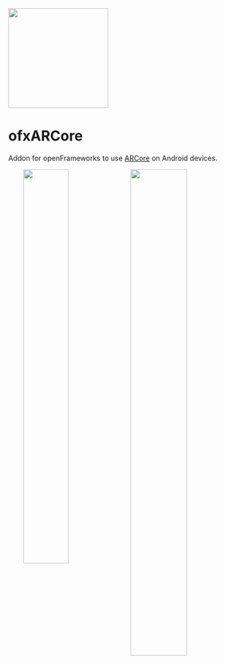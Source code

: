 <a href="https://play.google.com/store/apps/details?id=cc.openframeworks.ardrawing">
<img src=".img/dl.png" width="200"/>
</a>

# ofxARCore
Addon for openFrameworks to use [ARCore](https://developers.google.com/ar) on Android devices.

<div style="position: relative; width: 90%; height: 100%; margin-left:5%; margin-right: 5%;display: flex; justify-content: center; float: left;">
<img align="left" src=".img/demo.gif" style="padding-left:1%; padding-right:1%" width="45%" />
<img align="left" src=".img/demo.webp" style="padding-left:1%; padding-right:1%" width="50%" />
</div>





## About
This addon is based on the work of [HalfdanJ](https://github.com/HalfdanJ/).
I added these APIs :

### - Point cloud
### - Augmented Images
### - Hit testing
### - Planes


## Developer guide
To use the addon, you need the development branch of openFrameworks from [github](http://github.com/openFrameworks/openFrameworks).  Follow the [Android Studio guide](https://github.com/openframeworks/openFrameworks/blob/master/docs/android_studio.md) to learn how to get started with openFrameworks and Android.

To add the addon, add `ofxARCore` to `addons.make` in your project, or through the project generator. Additionally you will need to add the following two lines to the end of `settings.gradle` of your project:

## What is implemented

### Anchor

```h
// ofApp.h

ofxARCore arcore;
vector<ofMatrix4x4> anchors;
```

```cpp
// ofApp.cpp

void ofApp::setup() {
  arcore.setup();
}

void ofApp::update() {
  anchors.push_back(arcore.getViewMatrix().getInverse());
}

void RafalleApp::draw() {

  for (int i = 0; i < anchors.size(); i++) {

    ofMatrix4x4 anchor = anchors[i];
    ofPushMatrix();
    ofMultMatrix(anchor);

    ofDrawBox(ofVec3f(0,0,0), 0.05); // Draws a 5cm box at anchor location

    ofPopMatrix();
  }


  ofDisableDepthTest();

}


```

### Point Cloud

```h
// ofApp.h

vector<float> point_cloud;
ofVbo vbo_pointcloud;
```

```cpp
// ofApp.cpp

void ofApp::setup() {
  for(int i = 0; i < point_cloud.size(); i++) {
    point_color.push_back(ofColor::red);
  }
  vbo_pointcloud.setVertexData(&point_cloud[0], 3, 1000, GL_DYNAMIC_DRAW);
  vbo_pointcloud.setColorData(&point_color[0], 1000, GL_DYNAMIC_DRAW);
  point_color.clear();
}

void ofApp::update() {
  point_cloud = arcore->getPointCloud();
  if (point_cloud.size() > 1) {
    for (int i = 0; i < point_cloud.size(); i++)
    point_color.push_back(ofColor::red);

    vbo_pointcloud.updateVertexData(&point_cloud[0], (int) point_cloud.size() * 2);
    vbo_pointcloud.updateColorData(&point_color[0], (int) point_color.size() * 2);
  }

  for (int i = 0; i < point_cloud.size(); i+=3) {
    ofVec3f pos(point_cloud[i], point_cloud[i+1], point_cloud[i+2]);
    points.push_back(pos);
  }
}

for (int i = 0; i < points.size(); i+=3) {
  ofDrawBox(points[i], 0.01); // Draws a 1cm box at each point of point cloud
}

```

### Augmented Images
```cpp
// ofApp.cpp

void ofApp::draw() {

  vector<ofAugmentedImage*> augmented_images = arcore->getImageMatrices();

  // draw a box above each detected image
  for (int i = 0; i < augmented_images.size(); i++) {

    if (augmented_images[i]->is_tracking == true) {

      // get AugmentedImage position
      ofMatrix4x4 anchor = augmented_images[i]->matrix;
      ofPushMatrix();
      // translate to AugmentedImage position
      ofMultMatrix(anchor);

      ofBoxPrimitive box;

      // set box dimentions according to arcore image width estimation
      box.set(augmented_images[i]->width, 0.01, augmented_images[i]->height);
      box.setPosition(0,0,0);

      // draw box above the image
      box.draw();


      ofPopMatrix();
    }
  }

}
```

### Hit testing

```cpp

void ofApp::touchDown(int x, int y, int id) {

  ofHitPose *hitPose = arcore->getHitPose(x, y);

  if (pose != NULL) {
    ofMatrix4x4 pose = hitPose->pose;
    float distance   = hitPose->distance;

    // translate to the hit location
    ofPushMatrix();
    ofMultMatrix(pose);

    // draw a box at the hit location
    ofDrawBox(0,0,0, 0.1);

  }

}
```


### Planes

```cpp

void ofApp::draw() {

    vector<ofARPlane*> planes = arcore->getPlanes();

    // for each plane
    for (int i = 0; i < planes.size(); i++) {

        // translate to it's center
        ofARPlane *plane= planes[i];
        ofPushMatrix();
        ofMultMatrix(plane->center);

        // draw a red box on it's center
        ofSetColor(255,0,0,100);
        ofDrawBox(0,0.025,0, 0.2, 0.05, 0.1);

        // draw the plane
        ofSetColor(0,255,0,100);
        plane->mesh.draw();

        // draw the path (contours)
        ofSetColor(0,0,255,100);
        plane->path.draw();

        ofPopMatrix();
    }
```




### Utils
#### Camera FOV
```cpp
// ofApp.cpp

arcore.getCameraFOV();
```
#### Screen DPI
```cpp
// ofApp.cpp

arcore.getDpi();
```
